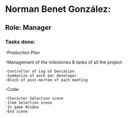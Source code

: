 # Norman Benet González:

## Role: Manager

### Tasks done:
-Production Plan

-Management of the milestones & tasks of all the project:

    ·Controller of Log of Deviation
    ·Summarize of work per developer
    ·Block of post-mortem of each meeting
    
-Code:

    ·Character Selection scene
    ·Item Selection scene
    ·In game Window
    ·End scene



